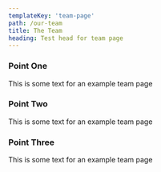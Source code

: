 ```yaml
---
templateKey: 'team-page'
path: /our-team
title: The Team
heading: Test head for team page
---
```


### Point One

This is some text for an example team page

### Point Two

This is some text for an example team page

### Point Three

This is some text for an example team page
